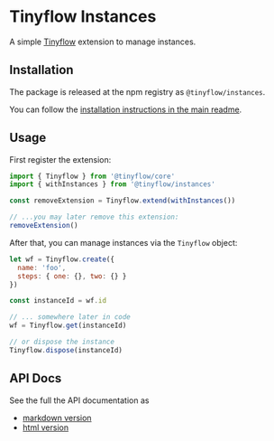 # Tinyflow Instances

A simple [Tinyflow](https://github.com/tinyflowjs/tinyflow) extension to manage instances.

## Installation

The package is released at the npm registry as `@tinyflow/instances`.

You can follow the [installation instructions in the main readme](https://github.com/tinyflowjs/tinyflow?tab=readme-ov-file#installation).

## Usage

First register the extension:
```js
import { Tinyflow } from '@tinyflow/core'
import { withInstances } from '@tinyflow/instances'

const removeExtension = Tinyflow.extend(withInstances())

// ...you may later remove this extension:
removeExtension()
```

After that, you can manage instances via the `Tinyflow` object:

```js
let wf = Tinyflow.create({
  name: 'foo',
  steps: { one: {}, two: {} }
})

const instanceId = wf.id

// ... somewhere later in code
wf = Tinyflow.get(instanceId)

// or dispose the instance
Tinyflow.dispose(instanceId)
```

## API Docs
See the full the API documentation as

- [markdown version](./api.md)
- [html version](https://tinyflowjs.github.io/tinyflow/api/instances/)
